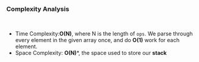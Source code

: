 ### Complexity Analysis
​
* Time Complexity:**O(N)**, where N is the length of `ops`. We parse through every element in the given array once, and do **O(1)** work for each element.
​
* Space Complexity: **O(N)***, the space used to store our **stack**